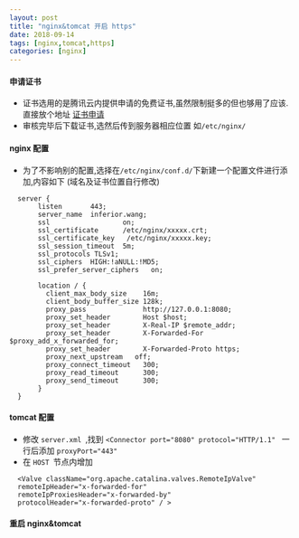 ```yaml
---
layout: post
title: "nginx&tomcat 开启 https"
date: 2018-09-14
tags: [nginx,tomcat,https]
categories: [nginx]
--- 
```


#### 申请证书
- 证书选用的是腾讯云内提供申请的免费证书,虽然限制挺多的但也够用了应该.直接放个地址      [证书申请](https://console.cloud.tencent.com/ssl/)
- 审核完毕后下载证书,选然后传到服务器相应位置 如`/etc/nginx/`

#### nginx 配置

- 为了不影响别的配置,选择在`/etc/nginx/conf.d/`下新建一个配置文件进行添加,内容如下 (域名及证书位置自行修改)  
``` nginx
  server {
       listen       443;
       server_name  inferior.wang;
       ssl                  on;
       ssl_certificate      /etc/nginx/xxxxx.crt;
       ssl_certificate_key   /etc/nginx/xxxxx.key;
       ssl_session_timeout  5m;
       ssl_protocols TLSv1;
       ssl_ciphers  HIGH:!aNULL:!MD5;
       ssl_prefer_server_ciphers   on;
 
       location / {
         client_max_body_size    16m;
         client_body_buffer_size 128k;
         proxy_pass              http://127.0.0.1:8080;
         proxy_set_header        Host $host;
         proxy_set_header        X-Real-IP $remote_addr;
         proxy_set_header        X-Forwarded-For $proxy_add_x_forwarded_for;
         proxy_set_header        X-Forwarded-Proto https;
         proxy_next_upstream   off;
         proxy_connect_timeout   300;
         proxy_read_timeout      300;
         proxy_send_timeout      300;
       }
  }
```
####  tomcat 配置
- 修改 `server.xml `,找到 `<Connector port="8080" protocol="HTTP/1.1" ` 一行后添加  `proxyPort="443" `
- 在 `HOST `节点内增加      
``` nginx
  <Valve className="org.apache.catalina.valves.RemoteIpValve"
  remoteIpHeader="x-forwarded-for"
  remoteIpProxiesHeader="x-forwarded-by"
  protocolHeader="x-forwarded-proto" / >
```

####  重启 nginx&tomcat
